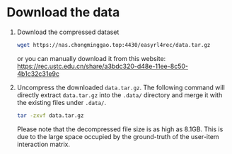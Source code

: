 # Download the data

1. Download the compressed dataset

    ```bash 
    wget https://nas.chongminggao.top:4430/easyrl4rec/data.tar.gz
    ```
   or you can manually download it from this website:
   https://rec.ustc.edu.cn/share/a3bdc320-d48e-11ee-8c50-4b1c32c31e9c
   


2. Uncompress the downloaded `data.tar.gz`. The following command will directly extract `data.tar.gz` into the `.data/` directory and merge it with the existing files under `.data/`.

   ```bash
   tar -zxvf data.tar.gz
   ```
   Please note that the decompressed file size is as high as 8.1GB. This is due to the large space occupied by the ground-truth of the user-item interaction matrix. 
   
